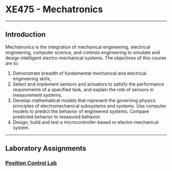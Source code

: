 # XE475 - Mechatronics
----------
## Introduction
Mechatronics is the integration of mechanical engineering, electrical engineering, computer science, and controls engineering to simulate and design intelligent electro-mechanical systems. The objectives of this course are to:
 1. Demonstrate breadth of fundamental mechanical and electrical engineering skills, 
 2. Select and implement sensors and actuators to satisfy the performance requirements of a specified task, and explain the role of sensors in measurement systems,
 3. Develop mathematical models that represent the governing physics principles of electromechanical subsystems and systems. Use computer models to predict the behavior of engineered systems. Compare predicted behavior to measured behavior.
 4. Design, build and test a microcontroller-based or electro-mechanical system.

----------
## Laboratory Assignments
### [Position Control Lab](https://github.com/westpoint-robotics/xe475/blob/master/lab4/lab4.md)

